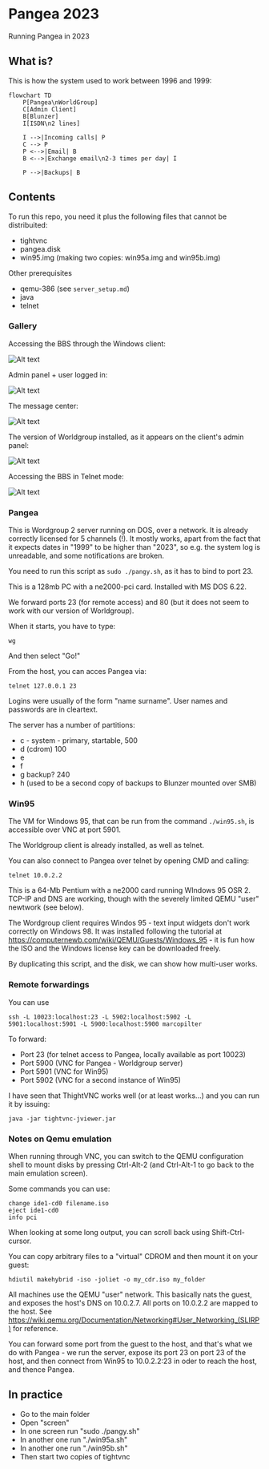 # Pangea 2023

Running Pangea in 2023 

## What is?

This is how the system used to work between 1996 and 1999:

```mermaid
flowchart TD
    P[Pangea\nWorldGroup] 
    C[Admin Client]
    B[Blunzer]
    I[ISDN\n2 lines]

    I -->|Incoming calls| P
    C --> P
    P <-->|Email| B
    B <-->|Exchange email\n2-3 times per day| I
    
    P -->|Backups| B

```

## Contents

To run this repo, you need it plus the following files that cannot be distribuited:

- tightvnc
- pangea.disk
- win95.img (making two copies: win95a.img and win95b.img)

Other prerequisites

- qemu-386 (see `server_setup.md`)
- java
- telnet

### Gallery


Accessing the BBS through the Windows client:

![Alt text](images/main_home.png?raw=true "...")


Admin panel + user logged in:

![Alt text](images/side-by-side.png?raw=true "...")


The message center:

![Alt text](images/message-center.png?raw=true "...")


The version of Worldgroup installed, as it appears on the client's admin panel:

![Alt text](images/server_version.png?raw=true "...")


Accessing the BBS in Telnet mode:

![Alt text](images/access_via_telnet.png?raw=true "Access via telnet")


### Pangea

This is Wordgroup 2 server running on DOS, over a network. It is already correctly licensed for 5 channels (!).
It mostly works, apart from the fact that it expects dates in "1999" to be higher than "2023", so e.g. the
system log is unreadable, and some notifications are broken.

You need to run this script as `sudo ./pangy.sh`, as it has to bind to port 23.

This is a 128mb PC with a ne2000-pci card. Installed with MS DOS 6.22.

We forward ports 23 (for remote access) and 80 (but it does not seem to work with our version of Worldgroup).

When it starts, you have to type:

	wg

And then select "Go!"

From the host, you can acces Pangea via:

	telnet 127.0.0.1 23


Logins were usually of the form "name surname". User names and passwords are in cleartext.

The server has a number of partitions:

- c   - system - primary, startable, 500
- d    (cdrom) 100
- e    
- f    
- g  backup? 240
- h  (used to be a second copy of backups to Blunzer mounted over SMB)




### Win95

The VM for Windows 95, that can be run from the command `./win95.sh`, is accessible over VNC at port 5901.

The Worldgroup client is already installed, as well as telnet.

You can also connect to Pangea over telnet by opening CMD and calling:

	telnet 10.0.2.2 

This is a 64-Mb Pentium with a ne2000 card running WIndows 95 OSR 2.  TCP-IP and DNS are working, though with the severely limited QEMU "user" newtwork (see below).

The Wordgroup client requires Windos 95 - text input widgets don't work correctly on Windows 98. It was installed
following the tutorial at https://computernewb.com/wiki/QEMU/Guests/Windows_95 - it is fun how the ISO and the
Windows license key can be downloaded freely. 

By duplicating this script, and the disk, we can show how  multi-user works.


### Remote forwardings

You can use

	ssh -L 10023:localhost:23 -L 5902:localhost:5902 -L 5901:localhost:5901 -L 5900:localhost:5900 marcopilter

To forward:

- Port 23 (for telnet access to Pangea, locally available as port 10023)
- Port 5900 (VNC for Pangea - Worldgroup server)
- Port 5901 (VNC for Win95)
- Port 5902 (VNC for a second instance of Win95)


I have seen that ThightVNC works well (or at least works...) and you can run it by issuing:

	java -jar tightvnc-jviewer.jar


### Notes on Qemu emulation

When running through VNC, you can switch to the QEMU configuration shell to mount disks
by pressing Ctrl-Alt-2 (and Ctrl-Alt-1 to go back to the main emulation screen).

Some commands you can use:

	change ide1-cd0 filename.iso
	eject ide1-cd0
	info pci

When looking at some long output, you can scroll back using Shift-Ctrl-cursor.

You can copy arbitrary files to a "virtual" CDROM and then mount it on your guest:

	hdiutil makehybrid -iso -joliet -o my_cdr.iso my_folder


All machines use the QEMU "user" network. This basically nats the guest, and exposes the host's
DNS on 10.0.2.7. All ports on 10.0.2.2 are mapped to the host. See https://wiki.qemu.org/Documentation/Networking#User_Networking_(SLIRP) for reference.

You can forward some port from the guest to the host, and that's what we do with Pangea -
we run the server, expose its port 23 on port 23 of the host, and then connect from 
Win95 to  10.0.2.2:23 in oder to reach the host, and thence Pangea. 
 

## In practice

- Go to the main folder
- Open "screen"
- In one screen run "sudo ./pangy.sh"
- In another one run "./win95a.sh"
- In another one run "./win95b.sh"
- Then start two copies of tightvnc


